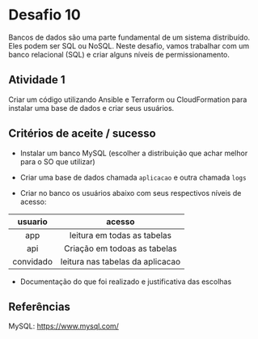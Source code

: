 #  Desafio 10

Bancos de dados são uma parte fundamental de um sistema distribuído. Eles podem ser SQL ou NoSQL. Neste desafio, vamos trabalhar com um banco relacional (SQL) e criar alguns níveis de permissionamento.

## Atividade 1

Criar um código utilizando Ansible e Terraform ou CloudFormation para instalar uma base de dados e criar seus usuários.

## Critérios de aceite / sucesso

* Instalar um banco MySQL (escolher a distribuição que achar melhor para o SO que utilizar)
* Criar uma base de dados chamada `aplicacao` e outra chamada `logs`

* Criar no banco os usuários abaixo com seus respectivos níveis de acesso:

| usuario | acesso |
|:---------:|:--------:|
| app | leitura em todas as tabelas |
| api | Criação em todoas as tabelas |
| convidado | leitura nas tabelas da aplicacao |

* Documentação do que foi realizado e justificativa das escolhas

## Referências

MySQL: https://www.mysql.com/

